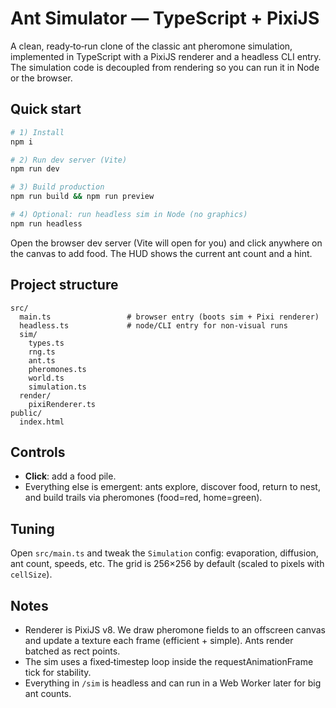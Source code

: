 # Ant Simulator — TypeScript + PixiJS

A clean, ready‑to‑run clone of the classic ant pheromone simulation, implemented in TypeScript with a PixiJS renderer and a headless CLI entry. The simulation code is decoupled from rendering so you can run it in Node or the browser.

## Quick start

```bash
# 1) Install
npm i

# 2) Run dev server (Vite)
npm run dev

# 3) Build production
npm run build && npm run preview

# 4) Optional: run headless sim in Node (no graphics)
npm run headless
```

Open the browser dev server (Vite will open for you) and click anywhere on the canvas to add food. The HUD shows the current ant count and a hint.

## Project structure

```
src/
  main.ts                 # browser entry (boots sim + Pixi renderer)
  headless.ts             # node/CLI entry for non-visual runs
  sim/
    types.ts
    rng.ts
    ant.ts
    pheromones.ts
    world.ts
    simulation.ts
  render/
    pixiRenderer.ts
public/
  index.html
```

## Controls
- **Click**: add a food pile.
- Everything else is emergent: ants explore, discover food, return to nest, and build trails via pheromones (food=red, home=green).

## Tuning
Open `src/main.ts` and tweak the `Simulation` config: evaporation, diffusion, ant count, speeds, etc. The grid is 256×256 by default (scaled to pixels with `cellSize`).

## Notes
- Renderer is PixiJS v8. We draw pheromone fields to an offscreen canvas and update a texture each frame (efficient + simple). Ants render batched as rect points.
- The sim uses a fixed‑timestep loop inside the requestAnimationFrame tick for stability.
- Everything in `/sim` is headless and can run in a Web Worker later for big ant counts.
